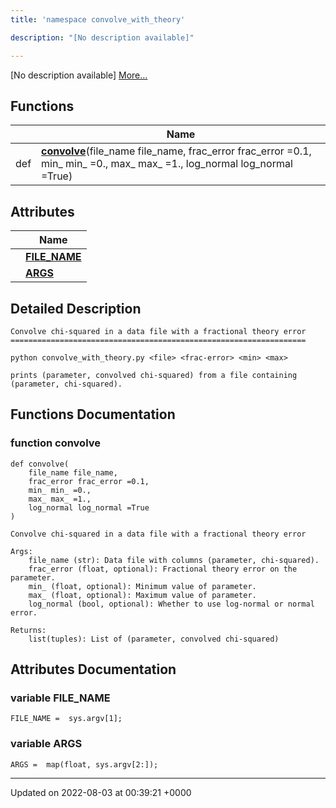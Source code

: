 ```yaml
---
title: 'namespace convolve_with_theory'

description: "[No description available]"

---
```







[No description available] [More...](#detailed-description)

## Functions

|                | Name           |
| -------------- | -------------- |
| def | **[convolve](/documentation/code/main/namespaces/namespaceconvolve__with__theory/#function-convolve)**(file_name file_name, frac_error frac_error =0.1, min_ min_ =0., max_ max_ =1., log_normal log_normal =True) |

## Attributes

|                | Name           |
| -------------- | -------------- |
| | **[FILE_NAME](/documentation/code/main/namespaces/namespaceconvolve__with__theory/#variable-file-name)**  |
| | **[ARGS](/documentation/code/main/namespaces/namespaceconvolve__with__theory/#variable-args)**  |

## Detailed Description




```
Convolve chi-squared in a data file with a fractional theory error
==================================================================

python convolve_with_theory.py <file> <frac-error> <min> <max>

prints (parameter, convolved chi-squared) from a file containing
(parameter, chi-squared).
```


## Functions Documentation

### function convolve

```
def convolve(
    file_name file_name,
    frac_error frac_error =0.1,
    min_ min_ =0.,
    max_ max_ =1.,
    log_normal log_normal =True
)
```




```
Convolve chi-squared in a data file with a fractional theory error

Args:
    file_name (str): Data file with columns (parameter, chi-squared).
    frac_error (float, optional): Fractional theory error on the parameter.
    min_ (float, optional): Minimum value of parameter.
    max_ (float, optional): Maximum value of parameter.
    log_normal (bool, optional): Whether to use log-normal or normal error.

Returns:
    list(tuples): List of (parameter, convolved chi-squared)
```



## Attributes Documentation

### variable FILE_NAME

```
FILE_NAME =  sys.argv[1];
```


### variable ARGS

```
ARGS =  map(float, sys.argv[2:]);
```





-------------------------------

Updated on 2022-08-03 at 00:39:21 +0000